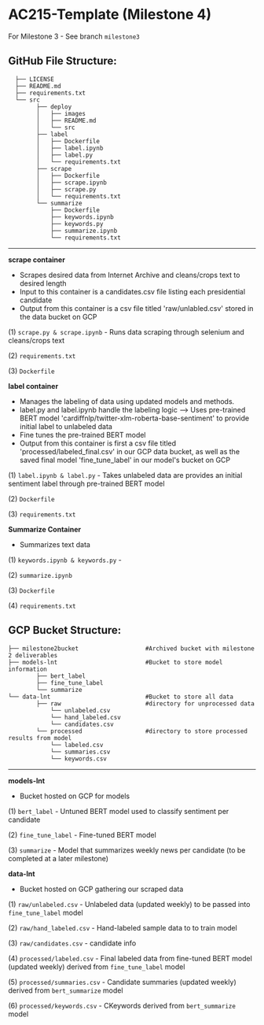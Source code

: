 AC215-Template (Milestone 4)
==============================

For Milestone 3 - See branch `milestone3`

GitHub File Structure:
------------

      ├── LICENSE
      ├── README.md
      ├── requirements.txt
      └── src
            ├── deploy
            │   ├── images
            │   ├── README.md
            │   └── src
            ├── label
            │   ├── Dockerfile
            │   ├── label.ipynb
            │   ├── label.py
            │   └── requirements.txt
            ├── scrape
            │   ├── Dockerfile
            │   ├── scrape.ipynb
            │   ├── scrape.py
            │   └── requirements.txt
            └── summarize
                ├── Dockerfile
                ├── keywords.ipynb
                ├── keywords.py
                ├── summarize.ipynb
                └── requirements.txt
--------
          
                
**scrape container**
- Scrapes desired data from Internet Archive and cleans/crops text to desired length
- Input to this container is a candidates.csv file listing each presidential candidate
- Output from this container is a csv file titled 'raw/unlabled.csv' stored in the data bucket on GCP

(1) `scrape.py & scrape.ipynb` - Runs data scraping through selenium and cleans/crops text

(2) `requirements.txt`

(3) `Dockerfile`

**label container**
- Manages the labeling of data using updated models and methods.
- label.py and label.ipynb handle the labeling logic --> Uses pre-trained BERT model 'cardiffnlp/twitter-xlm-roberta-base-sentiment' to provide initial label to unlabeled data
- Fine tunes the pre-trained BERT model
-  Output from this container is first a csv file titled 'processed/labeled_final.csv' in our GCP data bucket, as well as the saved final model 'fine_tune_label' in our model's bucket on GCP
  
(1) `label.ipynb & label.py` - Takes unlabeled data are provides an initial sentiment label through pre-trained BERT model

(2) `Dockerfile` 

(3) `requirements.txt`

**Summarize Container**
- Summarizes text data

(1) `keywords.ipynb & keywords.py` - 

(2) `summarize.ipynb` 

(3) `Dockerfile`

(4) `requirements.txt`



GCP Bucket Structure:
------------
    ├── milestone2bucket                   #Archived bucket with milestone 2 deliverables
    ├── models-lnt                         #Bucket to store model information
            ├── bert_label
            ├── fine_tune_label
            └── summarize
    └── data-lnt                           #Bucket to store all data
            ├── raw                        #directory for unprocessed data
                └── unlabeled.csv
                └── hand_labeled.csv
                └── candidates.csv
            └── processed                  #directory to store processed results from model
                └── labeled.csv
                └── summaries.csv
                └── keywords.csv

--------


**models-lnt**
- Bucket hosted on GCP for models

(1) `bert_label` - Untuned BERT model used to classify sentiment per candidate

(2) `fine_tune_label` - Fine-tuned BERT model 

(3) `summarize` -  Model that summarizes weekly news per candidate (to be completed at a later milestone)

**data-lnt**
- Bucket hosted on GCP gathering our scraped data

(1) `raw/unlabeled.csv` - Unlabeled data (updated weekly) to be passed into `fine_tune_label` model

(2) `raw/hand_labeled.csv` - Hand-labeled sample data to to train model

(3) `raw/candidates.csv` - candidate info

(4) `processed/labeled.csv` -  Final labeled data from fine-tuned BERT model (updated weekly) derived from `fine_tune_label` model

(5) `processed/summaries.csv` - Candidate summaries (updated weekly) derived from `bert_summarize` model

(6) `processed/keywords.csv` - CKeywords derived from `bert_summarize` model
